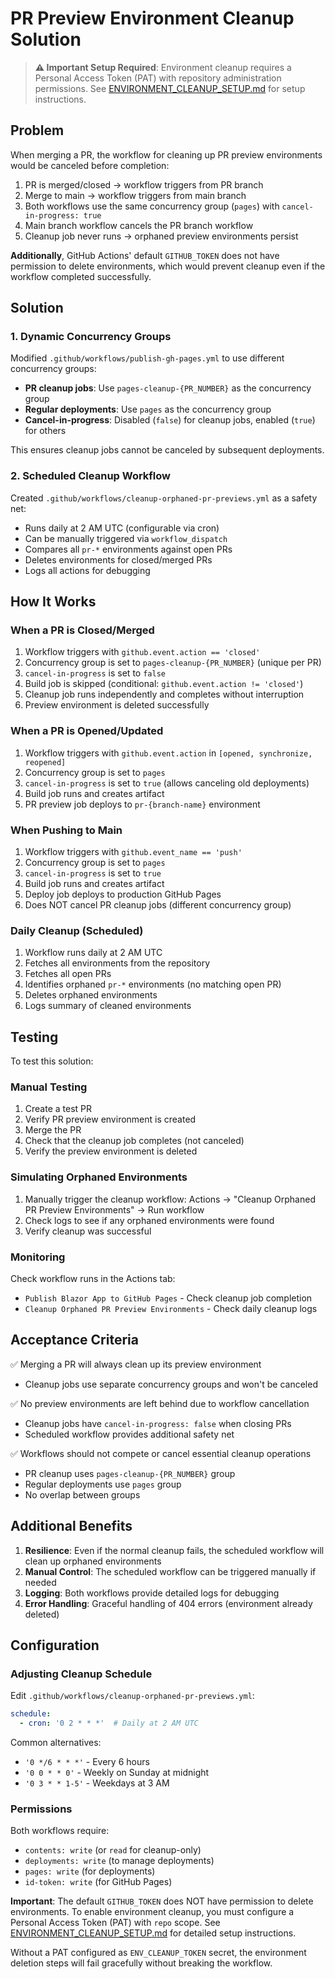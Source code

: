 # PR Preview Environment Cleanup Solution

> **⚠️ Important Setup Required**: Environment cleanup requires a Personal Access Token (PAT) with repository administration permissions. See [ENVIRONMENT_CLEANUP_SETUP.md](./ENVIRONMENT_CLEANUP_SETUP.md) for setup instructions.

## Problem

When merging a PR, the workflow for cleaning up PR preview environments would be canceled before completion:

1. PR is merged/closed → workflow triggers from PR branch
2. Merge to main → workflow triggers from main branch
3. Both workflows use the same concurrency group (`pages`) with `cancel-in-progress: true`
4. Main branch workflow cancels the PR branch workflow
5. Cleanup job never runs → orphaned preview environments persist

**Additionally**, GitHub Actions' default `GITHUB_TOKEN` does not have permission to delete environments, which would prevent cleanup even if the workflow completed successfully.

## Solution

### 1. Dynamic Concurrency Groups

Modified `.github/workflows/publish-gh-pages.yml` to use different concurrency groups:

- **PR cleanup jobs**: Use `pages-cleanup-{PR_NUMBER}` as the concurrency group
- **Regular deployments**: Use `pages` as the concurrency group
- **Cancel-in-progress**: Disabled (`false`) for cleanup jobs, enabled (`true`) for others

This ensures cleanup jobs cannot be canceled by subsequent deployments.

### 2. Scheduled Cleanup Workflow

Created `.github/workflows/cleanup-orphaned-pr-previews.yml` as a safety net:

- Runs daily at 2 AM UTC (configurable via cron)
- Can be manually triggered via `workflow_dispatch`
- Compares all `pr-*` environments against open PRs
- Deletes environments for closed/merged PRs
- Logs all actions for debugging

## How It Works

### When a PR is Closed/Merged

1. Workflow triggers with `github.event.action == 'closed'`
2. Concurrency group is set to `pages-cleanup-{PR_NUMBER}` (unique per PR)
3. `cancel-in-progress` is set to `false`
4. Build job is skipped (conditional: `github.event.action != 'closed'`)
5. Cleanup job runs independently and completes without interruption
6. Preview environment is deleted successfully

### When a PR is Opened/Updated

1. Workflow triggers with `github.event.action` in `[opened, synchronize, reopened]`
2. Concurrency group is set to `pages`
3. `cancel-in-progress` is set to `true` (allows canceling old deployments)
4. Build job runs and creates artifact
5. PR preview job deploys to `pr-{branch-name}` environment

### When Pushing to Main

1. Workflow triggers with `github.event_name == 'push'`
2. Concurrency group is set to `pages`
3. `cancel-in-progress` is set to `true`
4. Build job runs and creates artifact
5. Deploy job deploys to production GitHub Pages
6. Does NOT cancel PR cleanup jobs (different concurrency group)

### Daily Cleanup (Scheduled)

1. Workflow runs daily at 2 AM UTC
2. Fetches all environments from the repository
3. Fetches all open PRs
4. Identifies orphaned `pr-*` environments (no matching open PR)
5. Deletes orphaned environments
6. Logs summary of cleaned environments

## Testing

To test this solution:

### Manual Testing

1. Create a test PR
2. Verify PR preview environment is created
3. Merge the PR
4. Check that the cleanup job completes (not canceled)
5. Verify the preview environment is deleted

### Simulating Orphaned Environments

1. Manually trigger the cleanup workflow: Actions → "Cleanup Orphaned PR Preview Environments" → Run workflow
2. Check logs to see if any orphaned environments were found
3. Verify cleanup was successful

### Monitoring

Check workflow runs in the Actions tab:
- `Publish Blazor App to GitHub Pages` - Check cleanup job completion
- `Cleanup Orphaned PR Preview Environments` - Check daily cleanup logs

## Acceptance Criteria

✅ Merging a PR will always clean up its preview environment
- Cleanup jobs use separate concurrency groups and won't be canceled

✅ No preview environments are left behind due to workflow cancellation
- Cleanup jobs have `cancel-in-progress: false` when closing PRs
- Scheduled workflow provides additional safety net

✅ Workflows should not compete or cancel essential cleanup operations
- PR cleanup uses `pages-cleanup-{PR_NUMBER}` group
- Regular deployments use `pages` group
- No overlap between groups

## Additional Benefits

1. **Resilience**: Even if the normal cleanup fails, the scheduled workflow will clean up orphaned environments
2. **Manual Control**: The scheduled workflow can be triggered manually if needed
3. **Logging**: Both workflows provide detailed logs for debugging
4. **Error Handling**: Graceful handling of 404 errors (environment already deleted)

## Configuration

### Adjusting Cleanup Schedule

Edit `.github/workflows/cleanup-orphaned-pr-previews.yml`:

```yaml
schedule:
  - cron: '0 2 * * *'  # Daily at 2 AM UTC
```

Common alternatives:
- `'0 */6 * * *'` - Every 6 hours
- `'0 0 * * 0'` - Weekly on Sunday at midnight
- `'0 3 * * 1-5'` - Weekdays at 3 AM

### Permissions

Both workflows require:
- `contents: write` (or `read` for cleanup-only)
- `deployments: write` (to manage deployments)
- `pages: write` (for deployments)
- `id-token: write` (for GitHub Pages)

**Important**: The default `GITHUB_TOKEN` does NOT have permission to delete environments. To enable environment cleanup, you must configure a Personal Access Token (PAT) with `repo` scope. See [ENVIRONMENT_CLEANUP_SETUP.md](./ENVIRONMENT_CLEANUP_SETUP.md) for detailed setup instructions.

Without a PAT configured as `ENV_CLEANUP_TOKEN` secret, the environment deletion steps will fail gracefully without breaking the workflow.
